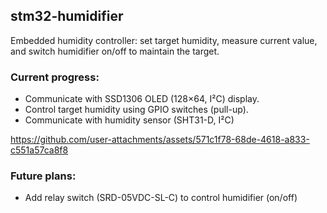 ## stm32-humidifier
Embedded humidity controller: set target humidity, measure current value, and switch humidifier on/off to maintain the target.

### Current progress: 
- Communicate with SSD1306 OLED (128×64, I²C) display.
- Control target humidity using GPIO switches (pull-up).
- Communicate with humidity sensor (SHT31-D, I²C)

https://github.com/user-attachments/assets/571c1f78-68de-4618-a833-c551a57ca8f8

### Future plans:
- Add relay switch (SRD-05VDC-SL-C) to control humidifier (on/off)
